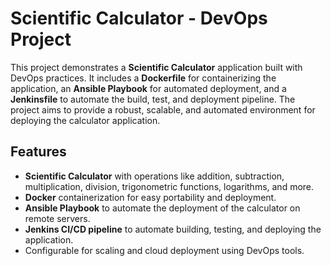 # Scientific Calculator - DevOps Project

This project demonstrates a **Scientific Calculator** application built with DevOps practices. It includes a **Dockerfile** for containerizing the application, an **Ansible Playbook** for automated deployment, and a **Jenkinsfile** to automate the build, test, and deployment pipeline. The project aims to provide a robust, scalable, and automated environment for deploying the calculator application.

## Features
- **Scientific Calculator** with operations like addition, subtraction, multiplication, division, trigonometric functions, logarithms, and more.
- **Docker** containerization for easy portability and deployment.
- **Ansible Playbook** to automate the deployment of the calculator on remote servers.
- **Jenkins CI/CD pipeline** to automate building, testing, and deploying the application.
- Configurable for scaling and cloud deployment using DevOps tools.
